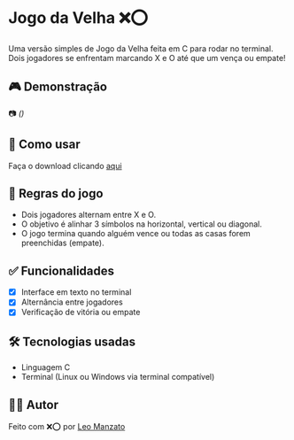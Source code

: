 # Jogo da Velha ❌⭕

Uma versão simples de Jogo da Velha feita em C para rodar no terminal. Dois jogadores se enfrentam marcando X e O até que um vença ou empate!

## 🎮 Demonstração

📷 *()*

## 🚀 Como usar

Faça o download clicando [aqui](https://github.com/leomzto/projetos/releases/download/jogo_da_velha/Jogo.Da.Velha.exe)

## 🧠 Regras do jogo

- Dois jogadores alternam entre X e O.
- O objetivo é alinhar 3 símbolos na horizontal, vertical ou diagonal.
- O jogo termina quando alguém vence ou todas as casas forem preenchidas (empate).

## ✅ Funcionalidades

- [x] Interface em texto no terminal
- [x] Alternância entre jogadores
- [x] Verificação de vitória ou empate

## 🛠 Tecnologias usadas

- Linguagem C
- Terminal (Linux ou Windows via terminal compatível)

## 👨‍💻 Autor

Feito com ❌⭕ por [Leo Manzato](https://github.com/leomzto)
